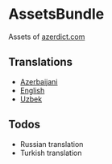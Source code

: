 # AssetsBundle
Assets of [azerdict.com](http://azerdict.com)

## Translations
- [Azerbaijani](https://github.com/azerdict/AssetsBundle/blob/master/Resources/translations/messages.az.yml)
- [English](https://github.com/azerdict/AssetsBundle/blob/master/Resources/translations/messages.en.yml)
- [Uzbek](https://github.com/azerdict/AssetsBundle/blob/master/Resources/translations/messages.uz.yml)

## Todos
- Russian translation
- Turkish translation
